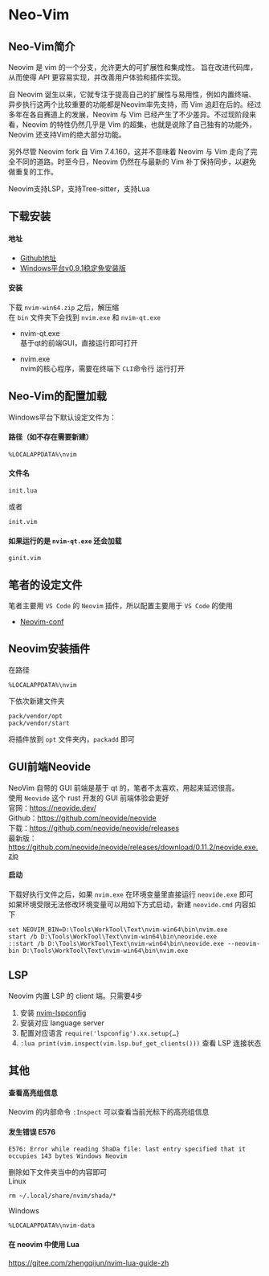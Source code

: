 # Neo-Vim

## Neo-Vim简介
Neovim 是 vim 的一个分支，允许更大的可扩展性和集成性。 旨在改进代码库，从而使得 API 更容易实现，并改善用户体验和插件实现。  

自 Neovim 诞生以来，它就专注于提高自己的扩展性与易用性，例如内置终端、异步执行这两个比较重要的功能都是Neovim率先支持，而 Vim 追赶在后的。经过多年在各自赛道上的发展，Neovim 与 Vim 已经产生了不少差异。不过现阶段来看，Neovim 的特性仍然几乎是 Vim 的超集，也就是说除了自己独有的功能外，Neovim 还支持Vim的绝大部分功能。  

另外尽管 Neovim fork 自 Vim 7.4.160，这并不意味着 Neovim 与 Vim 走向了完全不同的道路。时至今日，Neovim 仍然在与最新的 Vim 补丁保持同步，以避免做重复的工作。  

Neovim支持LSP，支持Tree-sitter，支持Lua

## 下载安装

#### 地址
* [Github地址](https://github.com/neovim/neovim)
* [Windows平台v0.9.1稳定免安装版](https://github.com/neovim/neovim/releases/download/v0.9.1/nvim-win64.zip)

#### 安装
下载 ``nvim-win64.zip`` 之后，解压缩  
在 ``bin`` 文件夹下会找到 ``nvim.exe`` 和 ``nvim-qt.exe``

- nvim-qt.exe  
  基于qt的前端GUI，直接运行即可打开

- nvim.exe  
  nvim的核心程序，需要在终端下 ``CLI``命令行 运行打开

## Neo-Vim的配置加载

Windows平台下默认设定文件为：

#### 路径（如不存在需要新建）
```
%LOCALAPPDATA%\nvim
```
#### 文件名
```
init.lua
```
或者
```
init.vim
```

#### 如果运行的是 ``nvim-qt.exe`` 还会加载
```
ginit.vim
```

## 笔者的设定文件
笔者主要用 ``VS Code`` 的 ``Neovim`` 插件，所以配置主要用于 ``VS Code`` 的使用
* [Neovim-conf](Neovim-conf)

## Neovim安装插件
在路径
```
%LOCALAPPDATA%\nvim
```
下依次新建文件夹
```
pack/vendor/opt
pack/vendor/start
```
将插件放到 ``opt`` 文件夹内，``packadd`` 即可

## GUI前端Neovide
NeoVim 自带的 GUI 前端是基于 qt 的，笔者不太喜欢，用起来延迟很高。  
使用 ``Neovide`` 这个 rust 开发的 GUI 前端体验会更好  
官网：https://neovide.dev/  
Github：https://github.com/neovide/neovide  
下载：https://github.com/neovide/neovide/releases  
最新版：https://github.com/neovide/neovide/releases/download/0.11.2/neovide.exe.zip  

#### 启动
下载好执行文件之后，如果 ``nvim.exe`` 在环境变量里直接运行 ``neovide.exe`` 即可  
如果环境受限无法修改环境变量可以用如下方式启动，新建 ``neovide.cmd`` 内容如下
```
set NEOVIM_BIN=D:\Tools\WorkTool\Text\nvim-win64\bin\nvim.exe
start /b D:\Tools\WorkTool\Text\nvim-win64\bin\neovide.exe
::start /b D:\Tools\WorkTool\Text\nvim-win64\bin\neovide.exe --neovim-bin D:\Tools\WorkTool\Text\nvim-win64\bin\nvim.exe
```

## LSP
Neovim 内置 LSP 的 client 端。只需要4步
1. 安装 [nvim-lspconfig](https://github.com/neovim/nvim-lspconfig)
2. 安装对应 language server
3. 配置对应语言 ``require('lspconfig').xx.setup{…}``
4. ``:lua print(vim.inspect(vim.lsp.buf_get_clients()))`` 查看 LSP 连接状态

## 其他

#### 查看高亮组信息
Neovim 的内部命令 ``:Inspect`` 可以查看当前光标下的高亮组信息

#### 发生错误 E576
```
E576: Error while reading ShaDa file: last entry specified that it occupies 143 bytes Windows Neovim
```
删除如下文件夹当中的内容即可  
Linux
```
rm ~/.local/share/nvim/shada/*
```
Windows
```
%LOCALAPPDATA%\nvim-data
```

#### 在 neovim 中使用 Lua
https://gitee.com/zhengqijun/nvim-lua-guide-zh

